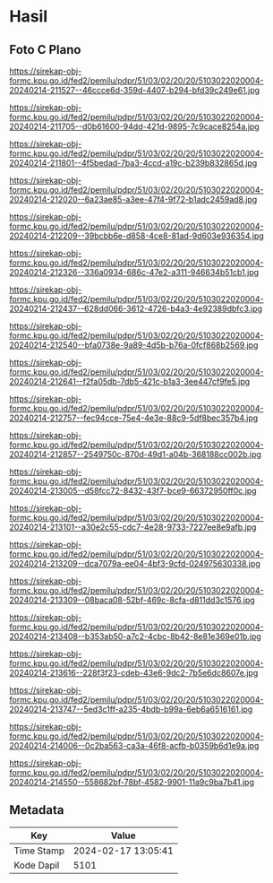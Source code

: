 # Hasil

## Foto C Plano

https://sirekap-obj-formc.kpu.go.id/fed2/pemilu/pdpr/51/03/02/20/20/5103022020004-20240214-211527--46ccce6d-359d-4407-b294-bfd39c249e61.jpg

https://sirekap-obj-formc.kpu.go.id/fed2/pemilu/pdpr/51/03/02/20/20/5103022020004-20240214-211705--d0b61600-94dd-421d-9895-7c9cace8254a.jpg

https://sirekap-obj-formc.kpu.go.id/fed2/pemilu/pdpr/51/03/02/20/20/5103022020004-20240214-211801--4f5bedad-7ba3-4ccd-a19c-b239b832865d.jpg

https://sirekap-obj-formc.kpu.go.id/fed2/pemilu/pdpr/51/03/02/20/20/5103022020004-20240214-212020--6a23ae85-a3ee-47f4-9f72-b1adc2459ad8.jpg

https://sirekap-obj-formc.kpu.go.id/fed2/pemilu/pdpr/51/03/02/20/20/5103022020004-20240214-212209--39bcbb6e-d858-4ce8-81ad-9d603e936354.jpg

https://sirekap-obj-formc.kpu.go.id/fed2/pemilu/pdpr/51/03/02/20/20/5103022020004-20240214-212326--336a0934-686c-47e2-a311-946634b51cb1.jpg

https://sirekap-obj-formc.kpu.go.id/fed2/pemilu/pdpr/51/03/02/20/20/5103022020004-20240214-212437--628dd066-3612-4726-b4a3-4e92389dbfc3.jpg

https://sirekap-obj-formc.kpu.go.id/fed2/pemilu/pdpr/51/03/02/20/20/5103022020004-20240214-212540--bfa0738e-9a89-4d5b-b76a-0fcf868b2569.jpg

https://sirekap-obj-formc.kpu.go.id/fed2/pemilu/pdpr/51/03/02/20/20/5103022020004-20240214-212641--f2fa05db-7db5-421c-b1a3-3ee447cf9fe5.jpg

https://sirekap-obj-formc.kpu.go.id/fed2/pemilu/pdpr/51/03/02/20/20/5103022020004-20240214-212757--fec94cce-75e4-4e3e-88c9-5df8bec357b4.jpg

https://sirekap-obj-formc.kpu.go.id/fed2/pemilu/pdpr/51/03/02/20/20/5103022020004-20240214-212857--2549750c-870d-49d1-a04b-368188cc002b.jpg

https://sirekap-obj-formc.kpu.go.id/fed2/pemilu/pdpr/51/03/02/20/20/5103022020004-20240214-213005--d58fcc72-8432-43f7-bce9-66372950ff0c.jpg

https://sirekap-obj-formc.kpu.go.id/fed2/pemilu/pdpr/51/03/02/20/20/5103022020004-20240214-213101--a30e2c55-cdc7-4e28-9733-7227ee8e9afb.jpg

https://sirekap-obj-formc.kpu.go.id/fed2/pemilu/pdpr/51/03/02/20/20/5103022020004-20240214-213209--dca7079a-ee04-4bf3-9cfd-024975630338.jpg

https://sirekap-obj-formc.kpu.go.id/fed2/pemilu/pdpr/51/03/02/20/20/5103022020004-20240214-213309--08baca08-52bf-469c-8cfa-d811dd3c1576.jpg

https://sirekap-obj-formc.kpu.go.id/fed2/pemilu/pdpr/51/03/02/20/20/5103022020004-20240214-213408--b353ab50-a7c2-4cbc-8b42-8e81e369e01b.jpg

https://sirekap-obj-formc.kpu.go.id/fed2/pemilu/pdpr/51/03/02/20/20/5103022020004-20240214-213616--228f3f23-cdeb-43e6-9dc2-7b5e6dc8607e.jpg

https://sirekap-obj-formc.kpu.go.id/fed2/pemilu/pdpr/51/03/02/20/20/5103022020004-20240214-213747--5ed3c1ff-a235-4bdb-b99a-6eb6a6516161.jpg

https://sirekap-obj-formc.kpu.go.id/fed2/pemilu/pdpr/51/03/02/20/20/5103022020004-20240214-214006--0c2ba563-ca3a-46f8-acfb-b0359b6d1e9a.jpg

https://sirekap-obj-formc.kpu.go.id/fed2/pemilu/pdpr/51/03/02/20/20/5103022020004-20240214-214550--558682bf-78bf-4582-9901-11a9c9ba7b41.jpg


## Metadata

| Key        | Value               |
| ---------- | ------------------- |
| Time Stamp | 2024-02-17 13:05:41 |
| Kode Dapil | 5101                |



